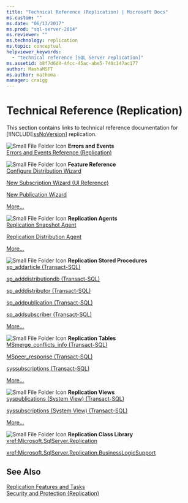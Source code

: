 ```yaml
---
title: "Technical Reference (Replication) | Microsoft Docs"
ms.custom: ""
ms.date: "06/13/2017"
ms.prod: "sql-server-2014"
ms.reviewer: ""
ms.technology: replication
ms.topic: conceptual
helpviewer_keywords: 
  - "technical reference [SQL Server replication]"
ms.assetid: b8f7d6d4-4fcc-45ac-abe5-740c147ac177
author: MashaMSFT
ms.author: mathoma
manager: craigg
---
```

# Technical Reference (Replication)
  This section contains links to technical reference documentation for [!INCLUDE[ssNoVersion](../../includes/ssnoversion-md.md)] replication.  
  
 ![Small File Folder Icon](../../integration-services/media/filefolder-small.gif "Small File Folder Icon") **Errors and Events**  
 [Errors and Events Reference &#40;Replication&#41;](errors-and-events-reference-replication.md)  
  
 ![Small File Folder Icon](../../integration-services/media/filefolder-small.gif "Small File Folder Icon") **Feature Reference**  
 [Configure Distribution Wizard](configure-distribution-wizard.md)  
  
 [New Subscription Wizard &#40;UI Reference&#41;](new-subscription-wizard-ui-reference.md)  
  
 [New Publication Wizard](new-publication-wizard.md)  
  
 [More...](properties-reference-replication.md)  
  
 ![Small File Folder Icon](../../integration-services/media/filefolder-small.gif "Small File Folder Icon") **Replication Agents**  
 [Replication Snapshot Agent](agents/replication-snapshot-agent.md)  
  
 [Replication Distribution Agent](agents/replication-distribution-agent.md)  
  
 [More...](agents/replication-agents.md)  
  
 ![Small File Folder Icon](../../integration-services/media/filefolder-small.gif "Small File Folder Icon") **Replication Stored Procedures**  
 [sp_addarticle &#40;Transact-SQL&#41;](/sql/relational-databases/system-stored-procedures/sp-addarticle-transact-sql)  
  
 [sp_adddistributiondb &#40;Transact-SQL&#41;](/sql/relational-databases/system-stored-procedures/sp-adddistributiondb-transact-sql)  
  
 [sp_adddistributor &#40;Transact-SQL&#41;](/sql/relational-databases/system-stored-procedures/sp-adddistributor-transact-sql)  
  
 [sp_addpublication &#40;Transact-SQL&#41;](/sql/relational-databases/system-stored-procedures/sp-addpublication-transact-sql)  
  
 [sp_addsubscriber &#40;Transact-SQL&#41;](/sql/relational-databases/system-stored-procedures/sp-addsubscriber-transact-sql)  
  
 [More...](/sql/relational-databases/system-stored-procedures/replication-stored-procedures-transact-sql)  
  
 ![Small File Folder Icon](../../integration-services/media/filefolder-small.gif "Small File Folder Icon") **Replication Tables**  
 [MSmerge_conflicts_info &#40;Transact-SQL&#41;](/sql/relational-databases/system-tables/msmerge-conflicts-info-transact-sql)  
  
 [MSpeer_response &#40;Transact-SQL&#41;](/sql/relational-databases/system-tables/mspeer-response-transact-sql)  
  
 [syssubscriptions &#40;Transact-SQL&#41;](/sql/relational-databases/system-tables/syssubscriptions-transact-sql)  
  
 [More...](/sql/relational-databases/system-tables/replication-tables-transact-sql)  
  
 ![Small File Folder Icon](../../integration-services/media/filefolder-small.gif "Small File Folder Icon") **Replication Views**  
 [syspublications &#40;System View&#41; &#40;Transact-SQL&#41;](/sql/relational-databases/system-views/syspublications-system-view-transact-sql)  
  
 [syssubscriptions &#40;System View&#41; &#40;Transact-SQL&#41;](/sql/relational-databases/system-views/syssubscriptions-system-view-transact-sql)  
  
 [More...](/sql/relational-databases/system-views/replication-views-transact-sql)  
  
 ![Small File Folder Icon](../../integration-services/media/filefolder-small.gif "Small File Folder Icon") **Replication Class Library**  
 <xref:Microsoft.SqlServer.Replication>  
  
 <xref:Microsoft.SqlServer.Replication.BusinessLogicSupport>  
  
## See Also  
 [Replication Features and Tasks](replication-features-and-tasks.md)   
 [Security and Protection &#40;Replication&#41;](security/security-and-protection-replication.md)  
  
  
